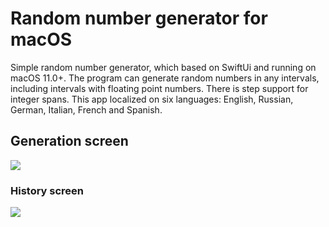 # Random number generator for macOS
Simple random number generator, which based on SwiftUi and running on macOS 11.0+.
The program can generate random numbers in any intervals, including intervals with floating point numbers. 
There is step support for integer spans.
This app localized on six languages: English, Russian, German, Italian, French and Spanish.
## Generation screen
<img src="https://i.imgur.com/RqRybK4.jpeg">

### History screen
<img src="https://i.imgur.com/N8g2fPM.jpeg">

